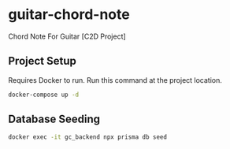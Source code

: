 # guitar-chord-note
Chord Note For Guitar [C2D Project]

## Project Setup
Requires Docker to run.
Run this command at the project location.
```sh
docker-compose up -d
```
## Database Seeding
```sh
docker exec -it gc_backend npx prisma db seed
```
